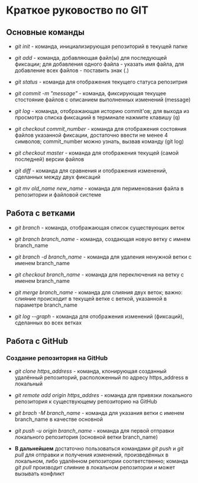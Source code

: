 # Краткое руковоство по GIT

## Основные команды

* *git init* - команда, инициализирующая репозиторий в текущей папке

* *git add* - команда, добавляющая файл(ы) для последующей фиксации; для добавления одного файла - указать имя файла, для добавление всех файлов - поставить знак (.)

* *git status* - команда для отображения текущего статуса репозитрия

* *git commit -m "message"* - команда, фиксирующая текущее стостояние файлов с описанием выполненных изменений (message)

* *git log* - команда, отображающая историю commit'ов; для выхода из просмотра списка фиксациий в терминале нажмите клавишу (q)

* *git checkout commit_number* - команда для отображения состояния файлов указанной фиксации, достаточно ввести не менее 4 символов; commit_number можно узнать, вызвав команду (git log)

* *git checkout master* - команда для отображения текущей (самой последней) версии файлов

* *git diff* - команда для сравнения и отображения изменений, сделанных между двух фиксаций

* *git mv old_name new_name* - команда для перименования файла в репозитории и файловой системе

## Работа с ветками

* *git branch* - команда, отображающая список существующих веток

* *git branch branch_name* - команда, создающая новую ветку с имнем branch_name

* *git branch -d branch_name* - команда для удаления ненужной ветки с именем branch_name

* *git checkout branch_name* - команда для переключения на ветку с именем branch_name

* *git merge branch_name* - команда для слияния двух веток; важно: слияние происходит в текущей ветке с веткой, указанной в параметре branch_name

* *git log --graph* - команда для отображения изменений (фиксаций), сделанных во всех ветках

## Работа с GitHub

### Создание репозитория на GitHub

* *git clone https_address* - команда, клонирующая созданный удалённый репозиторий, расположенный по адресу https_address в локальный

* *git remote add origin https_addres* - команда для привязки локального репозитория к существующему репозиторию на GitHub

* *git brach -M branch_name* - команда для указания ветки с именем branch_name в качестве основной

* *git push -u origin branch_name* - команда для первой отправки локального репозитория (основной ветки branch_name)

* **В дальнейшем** достаточно пользоваться командами *git push* и *git pull* для отправки и получения изменений, произведённых в локальном, либо удалённом репозитории соответственно; команда *git pull* производит слияние в локальном репозитории и может вызывать конфликт